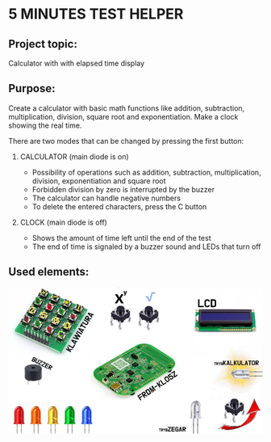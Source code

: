 # 5 MINUTES TEST HELPER
## Project topic:
Calculator with with elapsed time display

## Purpose:
Create a calculator with basic math functions like addition, subtraction, multiplication, division, square root and exponentiation. Make a clock showing the real time.

There are two modes that can be changed by pressing the first button:
1. CALCULATOR (main diode is on)
	* Possibility of operations such as addition, subtraction, multiplication, division, exponentiation and square root
	* Forbidden division by zero is interrupted by the buzzer
	* The calculator can handle negative numbers
	* To delete the entered characters, press the C button

2. CLOCK (main diode is off)
	* Shows the amount of time left until the end of the test
	* The end of time is signaled by a buzzer sound and LEDs that turn off


## Used elements:
![elements](https://github.com/OlaKr/Calculator/blob/main/images/board.jpg)



